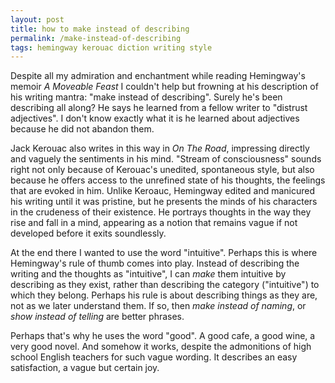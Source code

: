 ```yaml
---
layout: post
title: how to make instead of describing
permalink: /make-instead-of-describing
tags: hemingway kerouac diction writing style
---
```


Despite all my admiration and enchantment while reading Hemingway's memoir *A Moveable Feast* I couldn't help but frowning at his description of his writing mantra: "make instead of describing". Surely he's been describing all along? He says he learned from a fellow writer to "distrust adjectives". I don't know exactly what it is he learned about adjectives because he did not abandon them.

Jack Kerouac also writes in this way in *On The Road*, impressing directly and vaguely the sentiments in his mind. "Stream of consciousness" sounds right not only because of Kerouac's unedited, spontaneous style, but also because he offers access to the unrefined state of his thoughts, the feelings that are evoked in him. Unlike Keroauc, Hemingway edited and manicured his writing until it was pristine, but he presents the minds of his characters in the crudeness of their existence. He portrays thoughts in the way they rise and fall in a mind, appearing as a notion that remains vague if not developed before it exits soundlessly.

At the end there I wanted to use the word "intuitive". Perhaps this is where Hemingway's rule of thumb comes into play. Instead of describing the writing and the thoughts as "intuitive", I can *make* them intuitive by describing as they exist, rather than describing the category ("intuitive") to which they belong. Perhaps his rule is about describing things as they are, not as we later understand them. If so, then _make instead of naming_, or _show instead of telling_ are better phrases.

Perhaps that's why he uses the word "good". A good cafe, a good wine, a very good novel. And somehow it works, despite the admonitions of high school English teachers for such vague wording. It describes an easy satisfaction, a vague but certain joy.